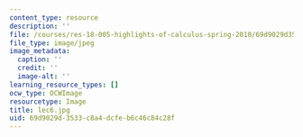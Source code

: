 ```yaml
---
content_type: resource
description: ''
file: /courses/res-18-005-highlights-of-calculus-spring-2010/69d9029d3533c8a4dcfeb6c46c84c28f_lec6.jpg
file_type: image/jpeg
image_metadata:
  caption: ''
  credit: ''
  image-alt: ''
learning_resource_types: []
ocw_type: OCWImage
resourcetype: Image
title: lec6.jpg
uid: 69d9029d-3533-c8a4-dcfe-b6c46c84c28f
---
```


